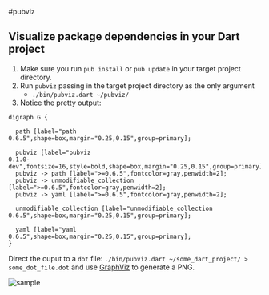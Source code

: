 #pubviz
## Visualize package dependencies in your Dart project

1. Make sure you run `pub install` or `pub update` in your target project directory.
1. Run `pubviz` passing in the target project directory as the only argument
    * `./bin/pubviz.dart ~/pubviz/`
1. Notice the pretty output:

```
digraph G {

  path [label="path
0.6.5",shape=box,margin="0.25,0.15",group=primary];

  pubviz [label="pubviz
0.1.0-dev",fontsize=16,style=bold,shape=box,margin="0.25,0.15",group=primary];
  pubviz -> path [label=">=0.6.5",fontcolor=gray,penwidth=2];
  pubviz -> unmodifiable_collection [label=">=0.6.5",fontcolor=gray,penwidth=2];
  pubviz -> yaml [label=">=0.6.5",fontcolor=gray,penwidth=2];

  unmodifiable_collection [label="unmodifiable_collection
0.6.5",shape=box,margin="0.25,0.15",group=primary];

  yaml [label="yaml
0.6.5",shape=box,margin="0.25,0.15",group=primary];
}
```

Direct the ouput to a `dot` file: `./bin/pubviz.dart ~/some_dart_project/ > some_dot_file.dot` and use [GraphViz](http://www.graphviz.org/) to generate a PNG.

![sample](https://raw.github.com/kevmoo/pubviz/master/doc/sample.png)

